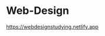 # Web-Design
<a target="_blank" href="https://webdesignstudying.netlify.app">https://webdesignstudying.netlify.app<a/>

